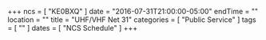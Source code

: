+++
ncs = [ "KE0BXQ" ]
date = "2016-07-31T21:00:00-05:00"
endTime = ""
location = ""
title = "UHF/VHF Net 31"
categories = [ "Public Service" ]
tags = [ "" ]
dates = [ "NCS Schedule" ]
+++
